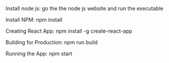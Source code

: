 Install node js:
go the the node js website and run the executable

Install NPM:
npm install

Creating React App:
npm install -g create-react-app 

Building for Production:
npm run build

Running the App:
npm start